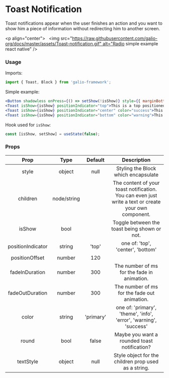# Toast Notification
Toast notifications appear when the user finishes an action and you want to show him a piece of information without redirecting him to another screen.

<p align="center">
  <img src="https://raw.githubusercontent.com/galio-org/docs/master/assets/Toast-notification.gif" alt="Radio simple example react native" />
</p>

### Usage
Imports:
```js
import { Toast, Block } from 'galio-framework';
```

Simple example:
```jsx
<Button shadowless onPress={() => setShow(!isShow)} style={{ marginBottom: 80 }}>click here for toast notifications</Button>
<Toast isShow={isShow} positionIndicator="top">This is a top positioned toast</Toast>
<Toast isShow={isShow} positionIndicator="center" color="success">This is a center positioned toast</Toast>
<Toast isShow={isShow} positionIndicator="bottom" color="warning">This is a bottom positioned toast</Toast>
```

Hook used for `isShow`:
```js
const [isShow, setShow] = useState(false);
```

### Props
|        Prop       |     Type    |  Default  |                                              Description                                             |
|:-----------------:|:-----------:|:---------:|:----------------------------------------------------------------------------------------------------:|
|       style       |    object   |    null   |                                  Styling the Block which encapsulate                                 |
|      children     | node/string |           | The content of your toast notification. You can even just write a text or create your own component. |
|       isShow      |     bool    |           |                             Toggle between the toast being shown or not.                             |
| positionIndicator |    string   |   'top'   |                                   one of: 'top', 'center', 'bottom'                                  |
|   positionOffset  |    number   |    120    |                                                                                                      |
|   fadeInDuration  |    number   |    300    |                              The number of ms for the fade in animation.                             |
|  fadeOutDuration  |    number   |    300    |                             The number of ms for the fade out animation.                             |
|       color       |    string   | 'primary' |                   one of: 'primary', 'theme', 'info', 'error', 'warning', 'success'                  |
|       round       |     bool    |   false   |                             Maybe you want a rounded toast notification?                             |
|     textStyle     |    object   |    null   |                         Style object for the children prop used as a string.                         |

